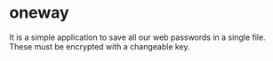 # oneway
It is a simple application to save all our web passwords in a single file. These must be encrypted with a changeable key.
